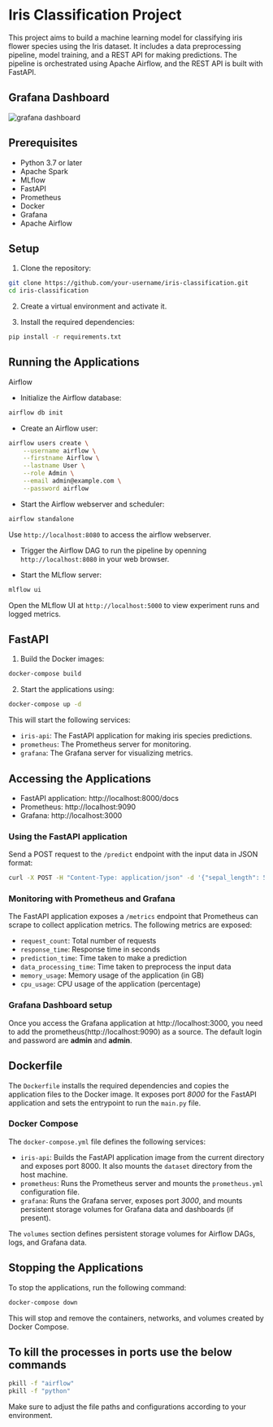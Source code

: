 # Iris Classification Project

This project aims to build a machine learning model for classifying iris flower species using the Iris dataset. It includes a data preprocessing pipeline, model training, and a REST API for making predictions. The pipeline is orchestrated using Apache Airflow, and the REST API is built with FastAPI.

## Grafana Dashboard
![grafana dashboard](https://github.com/AswinBalamurugan/Iris_API_project/blob/main/imgs/grafana.png)

## Prerequisites

- Python 3.7 or later
- Apache Spark
- MLflow
- FastAPI
- Prometheus
- Docker
- Grafana
- Apache Airflow

## Setup

1. Clone the repository:

```bash
git clone https://github.com/your-username/iris-classification.git
cd iris-classification
```

2. Create a virtual environment and activate it.

3. Install the required dependencies:

```bash
pip install -r requirements.txt
```

## Running the Applications
Airflow

- Initialize the Airflow database:

```bash
airflow db init
```

- Create an Airflow user:

```bash
airflow users create \
    --username airflow \
    --firstname Airflow \
    --lastname User \
    --role Admin \
    --email admin@example.com \
    --password airflow
```

- Start the Airflow webserver and scheduler:

```bash
airflow standalone
```

Use `http://localhost:8080` to access the airflow webserver.

- Trigger the Airflow DAG to run the pipeline by openning `http://localhost:8080` in your web browser.

- Start the MLflow server:

```bash
mlflow ui
```
Open the MLflow UI at `http://localhost:5000` to view experiment runs and logged metrics.

## FastAPI

1. Build the Docker images:

```bash
docker-compose build
```

2. Start the applications using:

```bash
docker-compose up -d
```

This will start the following services:

- `iris-api`: The FastAPI application for making iris species predictions.
- `prometheus`: The Prometheus server for monitoring.
- `grafana`: The Grafana server for visualizing metrics.

## Accessing the Applications

- FastAPI application: http://localhost:8000/docs
- Prometheus: http://localhost:9090
- Grafana: http://localhost:3000

### Using the FastAPI application
Send a POST request to the `/predict` endpoint with the input data in JSON format:

```bash
curl -X POST -H "Content-Type: application/json" -d '{"sepal_length": 5.1, "sepal_width": 3.5, "petal_length": 1.4, "petal_width": 0.2}' http://127.0.0.1:8000/predict
```

### Monitoring with Prometheus and Grafana
The FastAPI application exposes a `/metrics` endpoint that Prometheus can scrape to collect application metrics. 
The following metrics are exposed:

- `request_count`: Total number of requests
- `response_time`: Response time in seconds
- `prediction_time`: Time taken to make a prediction
- `data_processing_time`: Time taken to preprocess the input data
- `memory_usage`: Memory usage of the application (in GB)
- `cpu_usage`: CPU usage of the application (percentage)

### Grafana Dashboard setup
Once you access the Grafana application at http://localhost:3000, you need to add the prometheus(http://localhost:9090) as a source. 
The default login and password are **admin** and **admin**.

## Dockerfile
The `Dockerfile` installs the required dependencies and copies the application files to the Docker image. It exposes port *8000* for the FastAPI application and sets the entrypoint to run the `main.py` file.
### Docker Compose
The `docker-compose.yml` file defines the following services:

- `iris-api`: Builds the FastAPI application image from the current directory and exposes port 8000. It also mounts the `dataset` directory from the host machine.
- `prometheus`: Runs the Prometheus server and mounts the `prometheus.yml` configuration file.
- `grafana`: Runs the Grafana server, exposes port *3000*, and mounts persistent storage volumes for Grafana data and dashboards (if present).

The `volumes` section defines persistent storage volumes for Airflow DAGs, logs, and Grafana data.

## Stopping the Applications
To stop the applications, run the following command:
```bash 
docker-compose down 
```
This will stop and remove the containers, networks, and volumes created by Docker Compose.


## To kill the processes in ports use the below commands

```bash
pkill -f "airflow"
pkill -f "python"
```
Make sure to adjust the file paths and configurations according to your environment.
